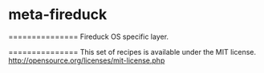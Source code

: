 # meta-fireduck
===============
Fireduck OS specific layer.


===============
This set of recipes is available under the MIT license.  
http://opensource.org/licenses/mit-license.php  


